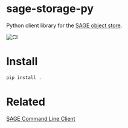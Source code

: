 # sage-storage-py


Python client library for the [SAGE object store](https://github.com/sagecontinuum/sage-storage-api).

![CI](https://github.com/sagecontinuum/sage-storage-py/workflows/CI/badge.svg)

# Install

```bash
pip install .
```


# Related

[SAGE Command Line Client](https://github.com/sagecontinuum/sage-cli)

